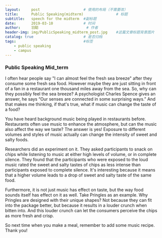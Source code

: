 ```yaml
---
layout:     post                    # 使用的布局（不需要改）
title:      Public Speaking(midterm)               # 标题 
subtitle:   speech for the midterm  #副标题
date:       2019-03-10              # 时间
author:     羽聪                      # 作者
header-img: img/PublicSpeaking_midterm_post.jpg    #这篇文章标题背景图片
catalog: true                       # 是否归档
tags:                               #标签
    - public speaking
    - campus
---
```


### Public Speaking Mid_term

I often hear people say "I can almost feel the fresh sea breeze" after they consume some fresh sea food. However maybe they are just sitting in front of a fan in a restaurant one thousand miles away from the sea. So, why can they possibly feel the sea breeze? A psychologist Charles Spence gives an answer, he says “Our senses are connected in some surprising ways.”  And that makes me thinking, if that's true, what if music can change the taste of a food?

You have heard background music being played in restaurants before. Restaurants often use music to enhance the atmosphere, but can the music also affect the way we taste? The answer is yes! Exposure to different volumes and styles of music actually can change the intensity of sweet and salty foods.

Researchers did an experiment on it. They asked participants to snack on chips while listening to music at either high levels of volume, or in complete silence. They found that the participants who were exposed to the loud music rated the sweet and salty tastes of chips as less intense than participants exposed to complete silence. It's interesting because it means that a higher volume leads to a drop of sweet and salty taste of the same food.

Furthermore, it is not just music has effect on taste, but the way food sounds itself has effect on it as well. Take Pringles as an example. Why Pringles are designed with their unique shapes? Not because they can fit into the package better, but because it results in a louder crunch when bitten into. And this louder crunch can let the consumers perceive the chips as more fresh and crisp.

So next time when you make a meal, remember to add some music recipe. Thank you!
